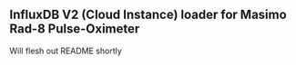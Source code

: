 ## InfluxDB V2 (Cloud Instance) loader for Masimo Rad-8 Pulse-Oximeter

Will flesh out README shortly
